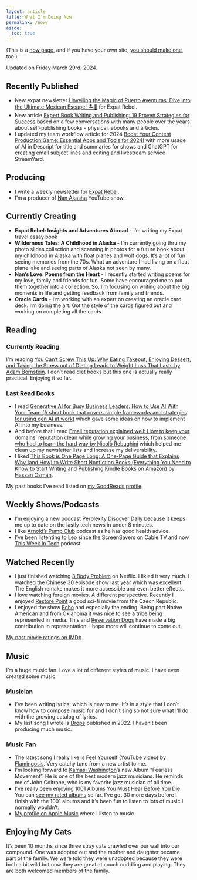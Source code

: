 ```yaml
---
layout: article
title: What I'm Doing Now
permalink: /now/
aside:
  toc: true
---
```

(This is a [now page](https://nownownow.com/about), and if you have your own site, [you should make one](https://nownownow.com/about), too.)

Updated on Friday March 29rd, 2024.

## Recently Published
- New expat newsletter [Unveiling the Magic of Puerto Aventuras: Dive into the Ultimate Mexican Escape! 🏝️🌅](https://expatrebel.com/unveiling-the-magic-of-puerto-aventuras-dive-into-the-ultimate-mexican-escape/) for Expat Rebel.
- New article [Expert Book Writing and Publishing: 19 Proven Strategies for Success](https://christophersherrod.com/book-advice/) based on a few conversations with many people over the years about self-publishing books - physical, ebooks and articles.
- I updated my team workflow article for 2024 [Boost Your Content Production Game: Essential Apps and Tools for 2024!](https://christophersherrod.com/workflow/) with more usage of AI in Descript for title and summaries for shows and ChatGPT for creating email subject lines and editing and livestream service StreamYard.

## Producing
- I write a weekly newsletter for [Expat Rebel](https://expatrebel.com).
- I’m a producer of [Nan Akasha](https://nanakasha.com) YouTube show.

## Currently Creating
- **Expat Rebel: Insights and Adventures Abroad** - I’m writing my Expat travel essay book
- **Wilderness Tales: A Childhood in Alaska** - I’m currently going thru my photo slides collection and scanning in photos for a future book about my childhood in Alaska with float planes and wolf dogs. It’s a lot of fun seeing memories from the 70s. What an adventure I had living on a float plane lake and seeing parts of Alaska not seen by many.
- **Nan’s Love: Poems from the Heart** - I recently started writing poems for my love, family and friends for fun. Some have encouraged me to put them together into a collection. So, I’m focusing on writing about the big moments in life and getting feedback from family and friends.
- **Oracle Cards** - I’m working with an expert on creating an oracle card deck. I’m doing the art. Got the style of the cards figured out and working on completing all the cards.

## Reading
### Currently Reading
I’m reading [You Can’t Screw This Up: Why Eating Takeout, Enjoying Dessert, and Taking the Stress out of Dieting Leads to Weight Loss That Lasts by Adam Bornstein](https://amzn.to/3uTa7PT). I don’t read diet books but this one is actually really practical. Enjoying it so far.

### Last Read Books
- I read [Generative AI for Busy Business Leaders: How to Use AI With Your Team (A short book that covers simple frameworks and strategies for using gen AI at work)](https://amzn.to/436CyX3) which gave some ideas on how to implement AI into my business.
- And before that I read [Email reputation explained well: How to keep your domains’ reputation clean while growing your business, from someone who had to learn the hard way by Nicolò Rebughini](https://amzn.to/3V9gzwA) which helped me clean up my newsletter lists and increase my deliverability.
- I liked [This Book is One Page Long: A One-Page Guide that Explains Why (and How) to Write Short Nonfiction Books (Everything You Need to Know to Start Writing and Publishing Kindle Books on Amazon) by Hassan Osman](https://amzn.to/48PiiKE).

My past books I’ve read listed on [my GoodReads profile](https://www.goodreads.com/christophersherrod).

## Weekly Shows/Podcasts
- I’m enjoying a new podcast [Perplexity Discover Daily](https://www.perplexity.ai/podcast) because it keeps me up to date on the lastly tech news in under 8 minutes.
- I like [Arnold’s Pump Club](https://arnoldspumpclub.com/#podcast) podcast as he has good health advice.
- I’ve been listenting to Leo since the ScreenSavers on Cable TV and now [This Week In Tech](https://twit.tv/shows/this-week-in-tech) podcast.
 
## Watched Recently
- I just finished watching [3 Body Problem](https://www.netflix.com/search?q=3%20body%20problem&jbv=81024821) on Netflix. I likied it very much. I watched the Chinese 30 episode show last year which was excellent. The English remake makes it more accessible and even better effects.
- I love watching foreign movies. A different perspective. Recently I enjoyed [Restore Point](https://www.imdb.com/title/tt9362492/?ref_=fn_al_tt_1) a good sci-fi movie from the Czech Republic.
- I enjoyed the show [Echo](https://www.imdb.com/title/tt13966962/?ref_=rt_li_tt) and especially the ending. Being part Native American and from Oklahoma it was nice to see a tribe being represented in media. This and [Reservation Dogs](https://www.imdb.com/title/tt13623580/?ref_=nv_sr_srsg_0_tt_8_nm_0_q_reservation%2520dogs) have made a big contribution in representation. I hope more will continue to come out.

[My past movie ratings on IMDb](https://www.imdb.com/user/ur119282955/ratings).

## Music
I’m a huge music fan. Love a lot of different styles of music. I have even created some music.
### Musician
- I’ve been writing lyrics, which is new to me. It’s in a style that I don’t know how to compose music for and I don’t sing so not sure what I’ll do with the growing catalog of lyrics.
- My last song I wrote is [Drops](https://chr1stopher.com) published in 2022. I haven’t been producing much music.

### Music Fan
- The latest song I really like is [Feel Yourself (YouTube video)](https://www.youtube.com/watch?v=TZhdLNs7Gvk) by [Flamingosis](http://www.flamingosis.com). Very catchy tune from a new artist to me.
- I’m looking forward to [Kamasi Washington](https://www.kamasiwashington.com)’s new Album “Fearless Movement”. He is one of the best modern jazz musicians. He reminds me of John Coltrane, who is my favorite jazz musician of all time.
- I’ve really been enjoying [1001 Albums You Must Hear Before You Die](https://1001albumsgenerator.com). You can [see my rated albums](https://1001albumsgenerator.com/shares/6093ff2a336e5a7f8b50c476) so far. I’ve got 30 more days before I finish with the 1001 albums and it’s been fun to listen to lots of music I normally wouldn’t.
- [My profile on Apple Music](https://music.apple.com/profile/clsherrod) where I listen to music.

## Enjoying My Cats
It’s been 10 months since three stray cats crawled over our wall into our compound. One was adopted out and the mother and daughter became part of the family. We were told they were unadopted because they were both a bit wild but now they are great at couch cuddling and playing. They are both welcomed members of the family.